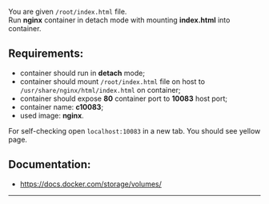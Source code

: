 
You are given `/root/index.html` file.  
Run **nginx** container in detach mode with mounting **index.html** into container.  

## Requirements:
- container should run in **detach** mode;
- container should mount `/root/index.html` file on host to `/usr/share/nginx/html/index.html` on container;
- container should expose **80** container port to **10083** host port;
- container name: **c10083**;
- used image: **nginx**.  

For self-checking open `localhost:10083` in a new tab. You should see yellow page.  

## Documentation:
- https://docs.docker.com/storage/volumes/

---
